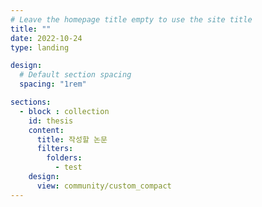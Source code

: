 ```yaml
---
# Leave the homepage title empty to use the site title
title: ""
date: 2022-10-24
type: landing

design:
  # Default section spacing
  spacing: "1rem"

sections:
  - block : collection
    id: thesis
    content:
      title: 작성할 논문
      filters:
        folders:
          - test
    design:
      view: community/custom_compact
---
```


<!-- ---
title: 작성할 논문
summary: 작성할 논문
type: community/custom_compact
banner: feature.png
---
## Write Papers List

2024-10-01. 메타휴리스틱 주제로 논문 작성을 시작할 예정입니다.

 -->
